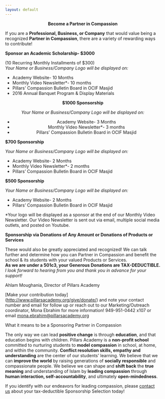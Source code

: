 ```yaml
---
layout: default
---
```


<b><center>Become a Partner in Compassion</center></b>

If you are a **Professional, Business, or Company** that would value being a recognized **Partner in Compassion**, there are a variety of rewarding ways to contribute!

<b>Sponsor an Academic Scholarship- $3000</b>

(10 Recurring Monthly Installments of $300)  
*Your Name or Business/Company Logo will be displayed on:*

* Academy Website- 10 Months
* Monthly Video Newsletter*- 10 months  
* Pillars' Compassion Bulletin Board in OCIF Masjid  
* 2016 Annual Banquet Program & Display Materials

<center>
<b>$1000 Sponsorship</b>

*Your Name or Business/Company Logo will be displayed on:*

* Academy Website- 3 Months  
* Monthly Video Newsletter*- 3 months  
* Pillars’ Compassion Bulletin Board in OCIF Masjid</center>

<b>$700 Sponsorship</b>  

*Your Name or Business/Company Logo will be displayed on:*  

* Academy Website- 2 Months  
* Monthly Video Newsletter*- 2 months  
* Pillars’ Compassion Bulletin Board in OCIF Masjid


<b>$500 Sponsorship</b>  

*Your Name or Business/Company Logo will be displayed on:*  

* Academy Website- 2 Months  
* Pillars’ Compassion Bulletin Board in OCIF Masjid

*Your logo will be displayed as a sponsor at the end of our Monthly Video Newsletter. Our Video Newsletter is sent out via email, multiple social media outlets, and posted on Youtube.

<b>Sponsorship via Donations of Any Amount or Donations of Products or Services</b>

These would also be greatly appreciated and recognized! We can talk further and determine how you can Partner in Compassion and benefit the school & its students with your valued Products or Services.  
**As we are under a 501c3, your Generous Donations are TAX-DEDUCTIBLE.**  
*I look forward to hearing from you and thank you in advance for your support!*

Ahlam Moughania, Director of Pillars Academy


[Make your contribution today] (http://www.pillarsacademy.org/give/donate/) and note your contact number and email for follow up or reach out to our Marketing/Outreach coordinator, Mona Ebrahim for more information!  949-951-0442 x107 or email <mona.ebrahim@pillarsacademy.org>

What it means to be a Sponsoring Partner in Compassion

The only way we can lead **positive change** is through **education**, and that education begins with children. Pillars Academy is a **non-profit school** committed to nurturing students to **model compassion** in school, at home, and within the community. **Conflict resolution skills, empathy and understanding** are the center of our students' learning. We believe that we can **improve the world** by raising generations of **socially responsible** and compassionate people. We believe we can shape and **shift back** the **true meaning** and understanding of Islam by **leading compassion** through **human interaction, self-accountability**, and ultimately **open-mindedness**.

If you identify with our endeavors for leading compassion, please [contact us](mona.ebrahim@pillarsacademy.org) about your tax-deductible Sponsorship Selection today!
